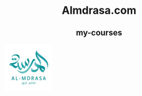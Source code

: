 <h1 align="center">Almdrasa.com</h1>
<h2 align="center">my-courses</h2>

<img src="https://github.com/Abdulrazaq-abunuqta/icon/blob/main/almdrasa-logo.jpg" align="center" width="25%"/>

